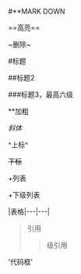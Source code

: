 #**MARK DOWN

==高亮==

~删除~

#标题

##标题2

###标题3，最高六级

**加粗

*斜体*

^上标^

~~下标~~

+列表

  +下级列表
  
|表格|---|---|

>引用
>
>>级引用
>>

'代码框'


